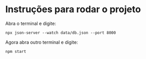 # Instruções para rodar o projeto
Abra o terminal e digite:
```
npx json-server --watch data/db.json --port 8000
```
Agora abra outro terminal e digite:
```
npm start
``` 
